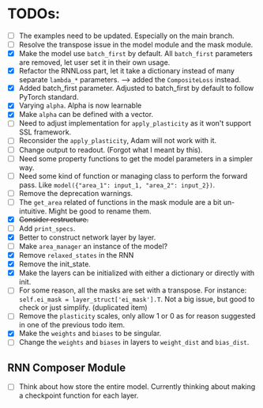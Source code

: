 # TODOs:
- [ ] The examples need to be updated. Especially on the main branch.
- [ ] Resolve the transpose issue in the model module and the mask module.
- [x] Make the model use `batch_first` by default. All `batch_first` parameters are removed, let user set it in their own usage.
- [x] Refactor the RNNLoss part, let it take a dictionary instead of many separate `lambda_*` parameters. --> added the `CompositeLoss` instead.
- [x] Added batch_first parameter. Adjusted to batch_first by default to follow PyTorch standard.
- [x] Varying `alpha`. Alpha is now learnable
- [x] Make `alpha` can be defined with a vector.
- [ ] Need to adjust implementation for `apply_plasticity` as it won't support SSL framework.
- [ ] Reconsider the `apply_plasticity`, Adam will not work with it.
- [ ] Change output to readout. (Forgot what I meant by this).
- [ ] Need some property functions to get the model parameters in a simpler way.
- [ ] Need some kind of function or managing class to perform the forward pass. Like `model({"area_1": input_1, "area_2": input_2})`.
- [ ] Remove the deprecation warnings.
- [ ] The `get_area` related of functions in the mask module are a bit un-intuitive. Might be good to rename them.
- [x] ~~Consider restructure.~~
- [ ] Add `print_specs`.
- [x] Better to construct network layer by layer.
- [ ] Make `area_manager` an instance of the model?
- [x] Remove `relaxed_states` in the RNN
- [x] Remove the init_state.
- [x] Make the layers can be initialized with either a dictionary or directly with init.
- [ ] For some reason, all the masks are set with a transpose. For instance: `self.ei_mask = layer_struct['ei_mask'].T`. Not a big issue, but good to check or just simplify. (duplicated item)
- [ ] Remove the `plasticity` scales, only allow 1 or 0 as for reason suggested in one of the previous todo item.
- [x] Make the `weights` and `biases` to be singular.
- [ ] Change the `weights` and `biases` in layers to `weight_dist` and `bias_dist`.

## RNN Composer Module
- [ ] Think about how store the entire model. Currently thinking about making a checkpoint function for each layer.
